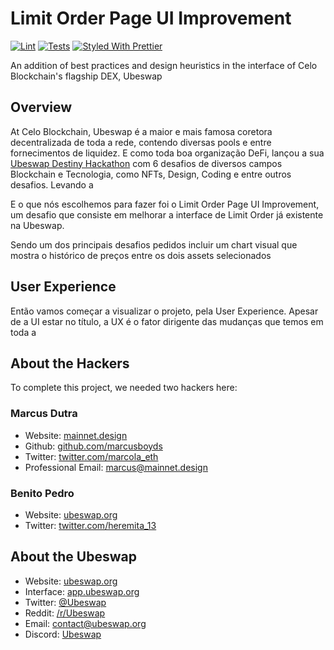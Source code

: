 # Limit Order Page UI Improvement

[![Lint](https://github.com/Ubeswap/ubeswap-interface/workflows/Lint/badge.svg)](https://github.com/Ubeswap/ubeswap-interface/actions?query=workflow%3ALint)
[![Tests](https://github.com/Ubeswap/ubeswap-interface/workflows/Tests/badge.svg)](https://github.com/Ubeswap/ubeswap-interface/actions?query=workflow%3ATests)
[![Styled With Prettier](https://img.shields.io/badge/code_style-prettier-ff69b4.svg)](https://prettier.io/)

An addition of best practices and design heuristics in the interface of Celo Blockchain's flagship DEX, Ubeswap


## Overview

At Celo Blockchain, Ubeswap é a maior e mais famosa coretora decentralizada de toda a rede, contendo diversas pools e entre fornecimentos de liquidez. E como toda boa organização DeFi, lançou a sua [Ubeswap Destiny Hackathon](https://gitcoin.co/hackathon/ubeswap/) com 6 desafios de diversos campos Blockchain e Tecnologia, como NFTs, Design, Coding e entre outros desafios. Levando a 

E o que nós escolhemos para fazer foi o Limit Order Page UI Improvement, um desafio que consiste em melhorar a interface de Limit Order já existente na Ubeswap.

Sendo um dos principais desafios pedidos incluir um chart visual que mostra o histórico de preços entre os dois assets selecionados

## User Experience

Então vamos começar a visualizar o projeto, pela User Experience. Apesar de a UI estar no título, a UX é o fator dirigente das mudanças que temos em toda a 

## About the Hackers
To complete this project, we needed two hackers here:
### Marcus Dutra
- Website: [mainnet.design](https://ubeswap.org/)
- Github: [github.com/marcusboyds](https://github.com/marcusboyds/)
- Twitter: [twitter.com/marcola_eth](https://twitter.com/marcola_eth)
- Professional Email: marcus@mainnet.design

### Benito Pedro
- Website: [ubeswap.org](https://ubeswap.org/)
- Twitter: [twitter.com/heremita_13](https://twitter.com/heremita_13)

## About the Ubeswap

- Website: [ubeswap.org](https://ubeswap.org/)
- Interface: [app.ubeswap.org](https://app.ubeswap.org)
- Twitter: [@Ubeswap](https://twitter.com/Ubeswap)
- Reddit: [/r/Ubeswap](https://www.reddit.com/r/Ubeswap/)
- Email: [contact@ubeswap.org](mailto:contact@ubeswap.org)
- Discord: [Ubeswap](https://discord.gg/zZkUXCMPGP)

